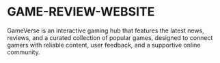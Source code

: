 # GAME-REVIEW-WEBSITE

GameVerse is an interactive gaming hub that features the latest news, reviews, and a curated collection of popular games, designed to connect gamers with reliable content, user feedback, and a supportive online community.
